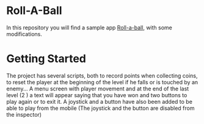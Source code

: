 # Roll-A-Ball

In this repository you will find a sample app [Roll-a-ball](https://learn.unity.com/project/roll-a-ball),
 with some modifications.


# Getting Started

The project has several scripts, both to record points when collecting coins, to reset the player at the beginning of the level if he falls or is touched by an enemy... A menu screen with player movement and at the end of the last level (2 ) a text will appear saying that you have won and two buttons to play again or to exit it. A joystick and a button have also been added to be able to play from the mobile (The joystick and the button are disabled from the inspector)
